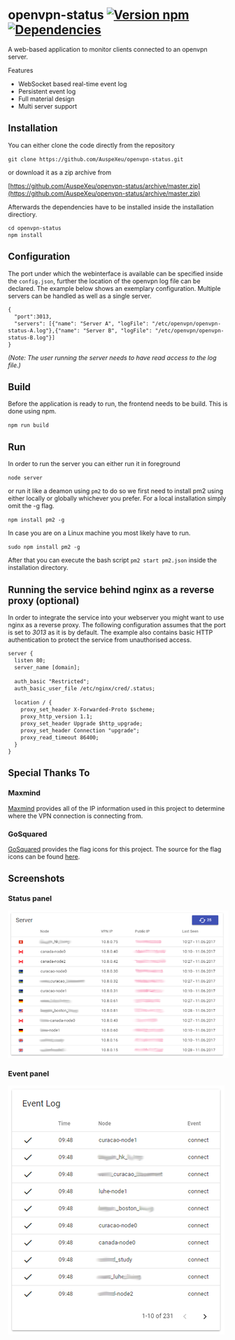 # openvpn-status [![Version npm](https://img.shields.io/npm/v/openvpn-status.svg?style=flat-square)](https://www.npmjs.com/package/openvpn-status)[![Dependencies](https://img.shields.io/david/auspexeu/openvpn-status.svg?style=flat-square)](https://david-dm.org/auspexeu/openvpn-status)

A web-based application to monitor clients connected to an openvpn server.

Features
* WebSocket based real-time event log
* Persistent event log
* Full material design
* Multi server support

## Installation
You can either clone the code directly from the repository

``git clone https://github.com/AuspeXeu/openvpn-status.git``

or download it as a zip archive from

[https://github.com/AuspeXeu/openvpn-status/archive/master.zip](https://github.com/AuspeXeu/openvpn-status/archive/master.zip)

Afterwards the dependencies have to be installed inside the installation directiory.

```
cd openvpn-status
npm install
```

## Configuration

The port under which the webinterface is available can be specified inside the ``config.json``, further the location of the openvpn log file can be declared. The example below shows an exemplary configuration. Multiple servers can be handled as well as a single server.

```
{
  "port":3013,
  "servers": [{"name": "Server A", "logFile": "/etc/openvpn/openvpn-status-A.log"},{"name": "Server B", "logFile": "/etc/openvpn/openvpn-status-B.log"}]
}
```

_(Note: The user running the server needs to have read access to the log file.)_

## Build

Before the application is ready to run, the frontend needs to be build. This is done using npm.

``npm run build``

## Run

In order to run the server you can either run it in foreground

``node server``

or run it like a deamon using ``pm2`` to do so we first need to install pm2 using either locally or globally whichever you prefer. For a local installation simply omit the -g flag.

``npm install pm2 -g``

In case you are on a Linux machine you most likely have to run.

``sudo npm install pm2 -g``

After that you can execute the bash script ``pm2 start pm2.json`` inside the installation directory.

## Running the service behind nginx as a reverse proxy (optional)

In order to integrate the service into your webserver you might want to use nginx as a reverse proxy. The following configuration assumes that the port is set to *3013* as it is by default. The example also contains basic HTTP authentication to protect the service from unauthorised access.

```
server {
  listen 80;
  server_name [domain];

  auth_basic "Restricted";
  auth_basic_user_file /etc/nginx/cred/.status;

  location / {
    proxy_set_header X-Forwarded-Proto $scheme;
    proxy_http_version 1.1;
    proxy_set_header Upgrade $http_upgrade;
    proxy_set_header Connection "upgrade";
    proxy_read_timeout 86400;
  }
}
```

## Special Thanks To

### Maxmind

[Maxmind](http://dev.maxmind.com/geoip/geoip2/geolite2/) provides all of the IP information used in this project to determine where the VPN connection is connecting from.

### GoSquared

[GoSquared](https://www.gosquared.com) provides the flag icons for this project. The source for the flag icons can be found [here](https://www.gosquared.com/resources/flag-icons/).

## Screenshots

### Status panel
![Status panel](https://raw.githubusercontent.com/AuspeXeu/openvpn-status/master/screen1.png)

### Event panel
![Event panel](https://raw.githubusercontent.com/AuspeXeu/openvpn-status/master/screen2.png)
